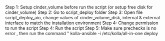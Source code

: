 Step 1: Setup cinder_volume before run the script (or setup free disk for cinder_volume)
Step 2: Go to script_deploy folder
Step 3: Open file script_deploy_aio, change values of cinder_volume_disk, internal & external interface to match the installation environment
Step 4: Change permission to run the script
Step 4: Run the script
Step 5: Make sure prechecks is no error , then run the command " kolla-ansible -i /etc/kolla/all-in-one deploy

